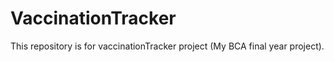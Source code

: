 # VaccinationTracker
This repository is for vaccinationTracker project (My BCA final year project).
